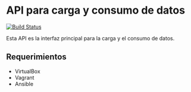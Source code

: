 # API para carga y consumo de datos

[![Build Status](https://travis-ci.org/QuitoAbierto/api-datos.svg?branch=master)](https://travis-ci.org/QuitoAbierto/api-datos)

Esta API es la interfaz principal para la carga y el consumo de datos.

## Requerimientos

- VirtualBox
- Vagrant
- Ansible
